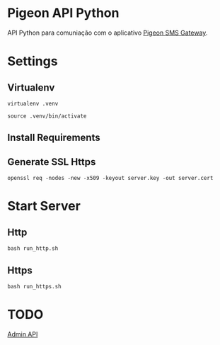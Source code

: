 # Pigeon API Python

API Python para comuniação com o aplicativo [Pigeon SMS Gateway](https://github.com/coderealmhub/PigeonSMSGateway).


# Settings

## Virtualenv

    virtualenv .venv
    
    source .venv/bin/activate

## Install Requirements

## Generate SSL Https

    openssl req -nodes -new -x509 -keyout server.key -out server.cert

# Start Server

## Http

    bash run_http.sh

## Https

    bash run_https.sh

# TODO

[Admin API](https://github.com/long2ice/fastapi-admin)
